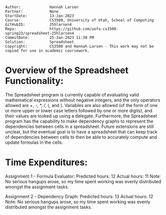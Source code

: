 ```
Author:				Hannah Larsen
Partner:			None
StartDate:			13-Jan-2023
Course:				CS3500, University of Utah, School of Computing
GitHubID:			25hlarsen4
Repo:				https://github.com/uofu-cs3500-spring23/spreadsheet-25hlarsen4
CommitDate:			25-Jan-2023 11:30 PM
Solution:			Spreadsheet
Copyright:			CS3500 and Hannah Larsen - This work may not be copied for use in academic coursework.
```


# Overview of the Spreadsheet Functionality:

The Spreadsheet program is currently capable of evaluating valid mathematical expressions without negative integers,
and the only operators allowed are +, -, *, /, (, and ).
Variables are also allowed (of the form of one or more upper or lower case letters followed by one or more digits), 
and their values are looked up using a delegate. 
Furthermore, the Spreadsheet program has the capability to make dependency graphs to represent the dependencies between 
cells in a spreadsheet.
Future extensions are still unclear, but the eventual goal is to have a spreadsheet that can keep track of dependencies
between cells to then be able to accurately compute and update formulas in the cells.

# Time Expenditures:

Assignment 1 - Formula Evaluator:   	Predicted hours: 12  	   Actual hours: 11 
Note: No serious hangups arose, so my time spent working was evenly distributed amongst the assignment tasks.

Assignment 2 - Dependency Graph:		Predicted hours: 13		   Actual hours: 12
Note: No serious hangups arose, so my time spent working was evenly distributed amongst the assignment tasks.
